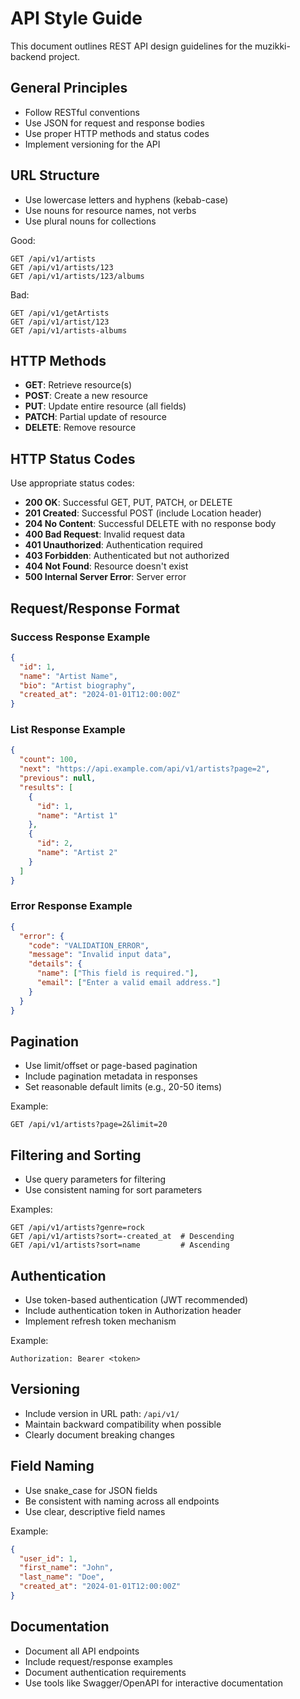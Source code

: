 # API Style Guide

This document outlines REST API design guidelines for the muzikki-backend project.

## General Principles

- Follow RESTful conventions
- Use JSON for request and response bodies
- Use proper HTTP methods and status codes
- Implement versioning for the API

## URL Structure

- Use lowercase letters and hyphens (kebab-case)
- Use nouns for resource names, not verbs
- Use plural nouns for collections

Good:
```
GET /api/v1/artists
GET /api/v1/artists/123
GET /api/v1/artists/123/albums
```

Bad:
```
GET /api/v1/getArtists
GET /api/v1/artist/123
GET /api/v1/artists-albums
```

## HTTP Methods

- **GET**: Retrieve resource(s)
- **POST**: Create a new resource
- **PUT**: Update entire resource (all fields)
- **PATCH**: Partial update of resource
- **DELETE**: Remove resource

## HTTP Status Codes

Use appropriate status codes:

- **200 OK**: Successful GET, PUT, PATCH, or DELETE
- **201 Created**: Successful POST (include Location header)
- **204 No Content**: Successful DELETE with no response body
- **400 Bad Request**: Invalid request data
- **401 Unauthorized**: Authentication required
- **403 Forbidden**: Authenticated but not authorized
- **404 Not Found**: Resource doesn't exist
- **500 Internal Server Error**: Server error

## Request/Response Format

### Success Response Example

```json
{
  "id": 1,
  "name": "Artist Name",
  "bio": "Artist biography",
  "created_at": "2024-01-01T12:00:00Z"
}
```

### List Response Example

```json
{
  "count": 100,
  "next": "https://api.example.com/api/v1/artists?page=2",
  "previous": null,
  "results": [
    {
      "id": 1,
      "name": "Artist 1"
    },
    {
      "id": 2,
      "name": "Artist 2"
    }
  ]
}
```

### Error Response Example

```json
{
  "error": {
    "code": "VALIDATION_ERROR",
    "message": "Invalid input data",
    "details": {
      "name": ["This field is required."],
      "email": ["Enter a valid email address."]
    }
  }
}
```

## Pagination

- Use limit/offset or page-based pagination
- Include pagination metadata in responses
- Set reasonable default limits (e.g., 20-50 items)

Example:
```
GET /api/v1/artists?page=2&limit=20
```

## Filtering and Sorting

- Use query parameters for filtering
- Use consistent naming for sort parameters

Examples:
```
GET /api/v1/artists?genre=rock
GET /api/v1/artists?sort=-created_at  # Descending
GET /api/v1/artists?sort=name         # Ascending
```

## Authentication

- Use token-based authentication (JWT recommended)
- Include authentication token in Authorization header
- Implement refresh token mechanism

Example:
```
Authorization: Bearer <token>
```

## Versioning

- Include version in URL path: `/api/v1/`
- Maintain backward compatibility when possible
- Clearly document breaking changes

## Field Naming

- Use snake_case for JSON fields
- Be consistent with naming across all endpoints
- Use clear, descriptive field names

Example:
```json
{
  "user_id": 1,
  "first_name": "John",
  "last_name": "Doe",
  "created_at": "2024-01-01T12:00:00Z"
}
```

## Documentation

- Document all API endpoints
- Include request/response examples
- Document authentication requirements
- Use tools like Swagger/OpenAPI for interactive documentation
